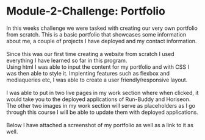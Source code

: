 # Module-2-Challenge: Portfolio
In this weeks challenge we were tasked with creating our very own portfolio from scratch. This is a basic portfolio that showcases some information about me, a couple of projects I have deployed and my contact information.
<br>
<br>
Since this was our first time creating a website from scratch I used everything I have learned so far in this program.
<br>
Using html I was able to input the content for my portfolio and with CSS I was then able to style it. Implenting features such as flexbox and mediaqueries etc, I was able to create a user friendly/responsive layout.
<br>
<br>
I was able to put in two live pages in my work section where when clicked, it would take you to the deployed applications of Run-Buddy and Horiseon. The other two images in my work section will serve as placeholders as I go through this course I will be able to update them with deployed applications.
<br>
<br>
Below I have attached a screenshot of my portfolio as well as a link to it as well.
<br>

